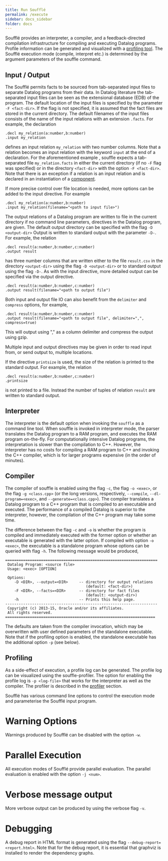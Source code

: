 ```yaml
---
title: Run Soufflé
permalink: /execute
sidebar: docs_sidebar
folder: docs
---
```

Soufflé provides an interpreter, a compiler, and a feedback-directed compilation infrastructure for compiling and executing Datalog programs. Profile information can be generated and visualized with a [profiling tool](profiler). The Soufflé execution mode (compile, interpret etc.) is determined by the argument parameters of the souffle command. 

## Input / Output
The Soufflé permits facts to be sourced from tab-separated input files to separate Datalog programs from their data. In Datalog literature the tab-separated input files can be seen as the extensional database (EDB) of the program. The default location of the input files is specified by the parameter ```-F <fact-dir>```. If the flag is not specified, it is assumed that the fact files are stored in the current directory. The default filenames of the input files consists of the name of the input relations with an extension ```.facts```. For example, the declaration 
```
.decl my_relation(a:number,b:number)
.input my_relation
```
defines an input relation ```my_relation``` with two number columns. Note that a relation becomes an input relation with the keyword ```input``` at the end of a declaration.  For the aforementioned example , souffle expects a tab-separated file ```my_relation.facts``` in either the current directory (if no ```-F``` flag was specified) or in the directory ```<fact-dir>``` with the option ```-F <fact-dir>```. Note that there is an exception if a relation is an input relation and is declared in an instantiation of a [component](components). 

If more precise control over file location is needed, more options can be added to the input directive. For example
```
.decl my_relation(a:number,b:number)
.input my_relation(filename="<path to input file>")
```
The output relations of a Datalog program are written to file in the current directory if no command line parameters, directives in the Datalog program, are given. The default output directory can be specified with the flag ```-D <output-dir>``` Output is written to standard output with the parameter ```-D-```. For example, the relation  
```
.decl result(a:number,b:number,c:number)
.output result
```
has three number columns that are written either to the file ```result.csv``` in the directory ```<output-dir>``` using the flag ```-D <output-dir>```  or to standard output using the flag ```-D-```. As with the input directive, more detailed output can be specified via the output directive.
```
.decl result(a:number,b:number,c:number)
.output result(filename="<path to output file")
```

Both input and output file IO can also benefit from the `delimiter` and `compress` options, for example,
```
.decl result(a:number,b:number,c:number)
.output result(filename="<path to output file", delimiter=",", compress=true)
```
This will output using "," as a column delimiter and compress the output using gzip.

Multiple input and output directives may be given in order to read input from, or send output to, multiple locations.

If the directive ```printsize``` is used, the size of the relation is printed to the standard output.
For example, the relation  
```
.decl result(a:number,b:number,c:number)
.printsize
```
is not printed to a file. Instead the number of tuples of relation ```result``` are written to standard output. 

## Interpreter

The interpreter is the default option when invoking the ```souffle``` as a command line tool. When souffle is invoked in interpreter mode, the parser translates the Datalog program to a RAM program, and executes the RAM program on-the-fly. For computationally intensive Datalog programs, the interpretation is slower than the compilation to C++. However, the interpreter has no costs for compiling a RAM program to C++ and invoking the C++ compiler, which is for larger programs expensive (in the order of minutes). 

## Compiler 

The compiler of souffle is enabled using the flag ```-c```, the flag ```-o <exec>```, or the flag ```-g <class.cpp>``` (or the long versions, respectively, ```--compile```, ```--dl-program=<exec>```, and ```--generate=<class.cpp>```). The compiler translates a Datalog program to a C++ program that is compiled to an executable and executed. The performance of a compiled Datalog is superior to the interpreter, however, the compilation of the C++ program may take some time. 

The difference between the flag ```-c``` and ```-o``` is whether the program is compiled and immediately executed with the former option or whether an executable is generated with the latter option. If compiled with option ```-o <exec>```, the executable is a standalone program whose options can be queried with flag ```-h```. The following message would be produced,

```
====================================================================
 Datalog Program: <source file>
 Usage: <exec> [OPTION]

 Options:
    -D <DIR>, --output=<DIR>     -- directory for output relations
                                    (default: <fact-dir>) 
    -F <DIR>, --facts=<DIR>      -- directory for fact files
                                    (default: <output-dir>) 
    -h                           -- Prints this help page.
--------------------------------------------------------------------
 Copyright (c) 2013-15, Oracle and/or its affiliates.
 All rights reserved.
===================================================================
```

The defaults are taken from the compiler invocation, which may be overwritten with user defined parameters of the standalone executable. Note that if the profiling option is enabled, the standalone executable has the additional option ```-p``` (see below). 

## Profiling 
As a side-effect of execution, a profile log can be generated. The profile log can be visualized using the souffle-profiler. The option for enabling the profile log is ```-p <log-file>``` that works for the interpreter as well as the compiler. The profiler is described in the [profiler](profiler) section. 

Soufflé has various command line options to control the execution mode and parameterise the Soufflé input program.

# Warning Options

Warnings produced by Soufflé can be disabled with the option ```-w```.

# Parallel Execution

All execution modes of Soufflé provide parallel evaluation. The parallel evaluation is enabled with the option ```-j <num>```. 

# Verbose message output
More verbose output can be produced by using the verbose flag ```-v```. 

# Debugging 
A debug report in HTML format is generated using the flag ```--debug-report=<report.html>```. Note that for the debug report, it is essential that graphviz is installed to render the dependency graphs. 
